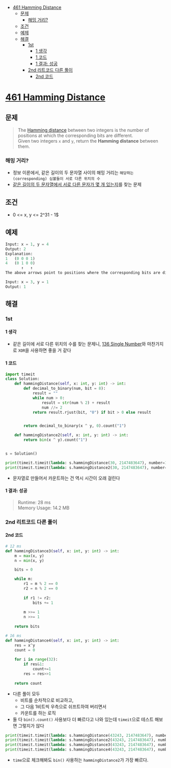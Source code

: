 - [461 Hamming Distance](#461-hamming-distance)
  - [문제](#문제)
    - [해밍 거리?](#해밍-거리)
  - [조건](#조건)
  - [예제](#예제)
  - [해결](#해결)
    - [1st](#1st)
      - [1 생각](#1-생각)
      - [1 코드](#1-코드)
      - [1 결과: 성공](#1-결과-성공)
    - [2nd 리트코드 다른 풀이](#2nd-리트코드-다른-풀이)
      - [2nd 코드](#2nd-코드)

# [461 Hamming Distance](https://leetcode.com/problems/hamming-distance/)

## 문제

> The [Hamming distance](https://en.wikipedia.org/wiki/Hamming_distance) between two integers is the number of positions at which the corresponding bits are different.  
> Given two integers `x` and `y`, return the **Hamming distance** between them.

### 해밍 거리?

- 정보 이론에서, 같은 길이의 두 문자열 사이의 해밍 거리는 `해당하는(corresponding) 심볼들이 서로 다른 위치의 수`
- [같은 길이의 두 문자열에서 서로 다른 문자가 몇 개 있는지](https://zetawiki.com/wiki/%ED%95%B4%EB%B0%8D_%EA%B1%B0%EB%A6%AC)를 찾는 문제

## 조건

- 0 <= x, y <= 2^31 - 1$

## 예제

```py
Input: x = 1, y = 4
Output: 2
Explanation:
1   (0 0 0 1)
4   (0 1 0 0)
       ↑   ↑
The above arrows point to positions where the corresponding bits are different.

Input: x = 3, y = 1
Output: 1
```

## 해결

### 1st

#### 1 생각

- 같은 길이에 서로 다른 위치의 수를 찾는 문제니, [136 Single Number](./2021-05-06-PAI-ch19-136.md)와 마찬가지로 `XOR`을 사용하면 좋을 거 같다

#### 1 코드

```py
import timeit
class Solution:
    def hammingDistance(self, x: int, y: int) -> int:
        def decimal_to_binary(num, bit = 8):
            result = ""
            while num > 0:
                result = str(num % 2) + result
                num //= 2
            return result.rjust(bit, "0") if bit > 0 else result


        return decimal_to_binary(x ^ y, 0).count("1")

    def hammingDistance2(self, x: int, y: int) -> int:
        return bin(x ^ y).count("1")


s = Solution()

print(timeit.timeit(lambda: s.hammingDistance(30, 2147483647), number=100000)) # 0.9807200999999999
print(timeit.timeit(lambda: s.hammingDistance2(30, 2147483647), number=100000)) # 0.04811129999999997
```

- 문자열로 만들어서 카운트하는 건 역시 시간이 오래 걸린다

#### 1 결과: 성공

> Runtime: 28 ms  
> Memory Usage: 14.2 MB

### 2nd 리트코드 다른 풀이

#### 2nd 코드

```py
# 12 ms
def hammingDistance3(self, x: int, y: int) -> int:
    m = max(x, y)
    n = min(x, y)

    bits = 0

    while m:
        r1 = m % 2 == 0 
        r2 = n % 2 == 0
        
        if r1 != r2:
            bits += 1
            
        m >>= 1
        n >>= 1
        
    return bits

# 16 ms
def hammingDistance4(self, x: int, y: int) -> int:
    res = x^y
    count = 0
    
    for i in range(32):
        if res&1:
            count+=1
        res = res>>1
        
    return count   
```

- 다른 풀이 모두
  - 비트를 순차적으로 비교하고,
  - 그 다음 1비트씩 우측으로 쉬프트하여 버리면서
  - 카운트를 하는 로직
- 둘 다 `bin().count()` 사용보다 더 빠르다고 나와 있는데 `timeit`으로 테스트 해보면 그렇지가 않다

```py
print(timeit.timeit(lambda: s.hammingDistance(43243, 2147483647), number=10000))  # 0.08998709999999999
print(timeit.timeit(lambda: s.hammingDistance2(43243, 2147483647), number=10000)) # 0.005768099999999998
print(timeit.timeit(lambda: s.hammingDistance3(43243, 2147483647), number=10000)) # 0.06952909999999998
print(timeit.timeit(lambda: s.hammingDistance4(43243, 2147483647), number=10000)) # 0.0418421000000000
```

- `time`으로 체크해봐도 `bin()` 사용하는 `hammingDistance2`가 가장 빠르다.
